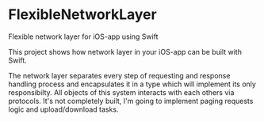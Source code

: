# FlexibleNetworkLayer
Flexible network layer for iOS-app using Swift

This project shows how network layer in your iOS-app can be built with Swift. 

The network layer separates every step of requesting and response handling process and encapsulates it in a type which will implement its only responsibilty. All objects of this system interacts with each others via protocols.
It's not completely built, I'm going to implement paging requests logic and upload/download tasks.
